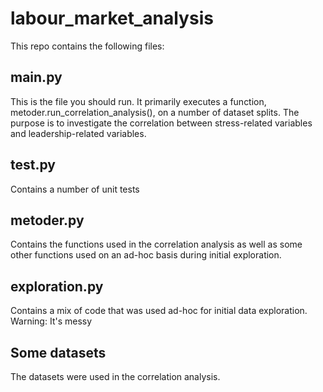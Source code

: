 # labour_market_analysis

This repo contains the following files:
## main.py
This is the file you should run. It primarily executes a function, metoder.run_correlation_analysis(), on a number of dataset splits. The purpose is to investigate the correlation between stress-related variables and leadership-related variables. 

## test.py
Contains a number of unit tests

## metoder.py
Contains the functions used in the correlation analysis as well as some other functions used on an ad-hoc basis during initial exploration. 

## exploration.py
Contains a mix of code that was used ad-hoc for initial data exploration. Warning: It's messy

## Some datasets
The datasets were used in the correlation analysis. 

